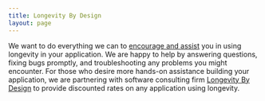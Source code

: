```yaml
---
title: Longevity By Design
layout: page
---
```


We want to do everything we can to [encourage and
assist](discussions.html) you in using longevity in your
application. We are happy to help by answering questions, fixing bugs
promptly, and troubleshooting any problems you might encounter. For
those who desire more hands-on assistance building your application,
we are partnering with software consulting firm [Longevity By
Design](http://www.longevitybydesign.net/) to provide discounted rates
on any application using longevity.
